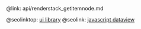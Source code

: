 @link: api/renderstack_getitemnode.md

@seolinktop: [ui library](https://webix.com)
@seolink: [javascript dataview](https://webix.com/widget/dataview/)